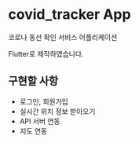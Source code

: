 # covid_tracker App
코로나 동선 확인 서비스 어플리케이션

Flutter로 제작하였습니다.

## 구현할 사항
* 로그인, 회원가입
* 실시간 위치 정보 받아오기
* API 서버 연동
* 지도 연동


